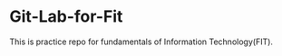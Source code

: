 <h1> Git-Lab-for-Fit</h1>
<p style="color📘">This is practice repo for fundamentals of Information Technology(FIT).</p>
